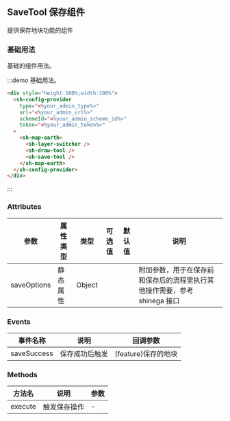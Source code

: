 ## SaveTool 保存组件

提供保存地块功能的组件

### 基础用法

基础的组件用法。

:::demo 基础用法。

```html
<div style="height:100%;width:100%">
  <sh-config-provider
    type="<%your_admin_type%>"
    url="<%your_admin_url%>"
    schemeId="<%your_admin_scheme_id%>"
    token="<%your_admin_token%>"
  >
    <sh-map-earth>
      <sh-layer-switcher />
      <sh-draw-tool />
      <sh-save-tool />
    </sh-map-earth>
  </sh-config-provider>
</div>
```

:::

### Attributes

| 参数        | 属性类型 | 类型   | 可选值 | 默认值 | 说明                                                                      |
| ----------- | -------- | ------ | ------ | ------ | ------------------------------------------------------------------------- |
| saveOptions | 静态属性 | Object |        |        | 附加参数，用于在保存前和保存后的流程里执行其他操作需要，参考 shinega 接口 |

### Events

| 事件名称    | 说明           | 回调参数            |
| ----------- | -------------- | ------------------- |
| saveSuccess | 保存成功后触发 | (feature)保存的地块 |

### Methods

| 方法名  | 说明         | 参数 |
| ------- | ------------ | ---- |
| execute | 触发保存操作 | -    |

